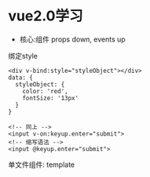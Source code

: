 # vue2.0学习 #

- 核心:组件 props down, events up 

绑定style

    <div v-bind:style="styleObject"></div>
    data: {
      styleObject: {
        color: 'red',
        fontSize: '13px'
      }
    }
    
    <!-- 同上 -->
    <input v-on:keyup.enter="submit">
    <!-- 缩写语法 -->
    <input @keyup.enter="submit">

单文件组件: template <script> <style scoped> 需要 webPack 解析

- 在 .vue 组件, data 必须是一个函数，它return（返回一个对象），这个返回的对象的数据，供组件实现。

- methods和computed区别

        methods是个方法，比如你点击事件要执行一个方法，这时候就用methods,
        computed是计算属性，实时响应的，比如你要根据data里一个值随时变化做出一些处理，就用computed。
        官方文档还是得多看几遍才能更好理解。

- v-bind:style直接绑定到一个样式对象通常更好，让模板更清晰：

        <div v-bind:style="styleObject"></div>
        data: {
          styleObject: {
            color: 'red',
            fontSize: '13px'
          }
        }

- 自定义组件 <my-row> 被认为是无效的内容，因此在渲染的时候会导致错误。变通的方案是使用特殊的 is 属性：

        <table>
          <tr is="my-row"></tr>
        </table>

